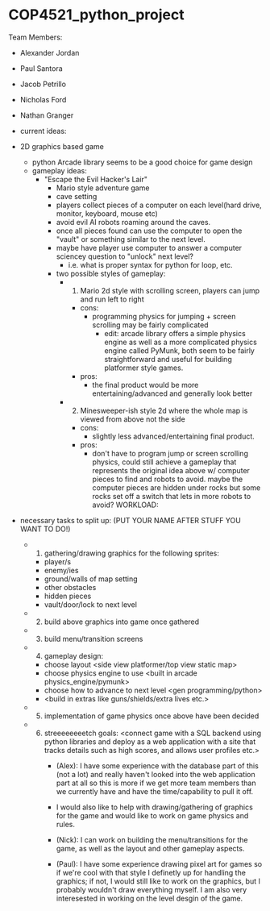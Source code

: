 # COP4521_python_project

Team Members:
- Alexander Jordan
- Paul Santora
- Jacob Petrillo
- Nicholas Ford
- Nathan Granger


- current ideas:
-  2D graphics based game
    - python Arcade library seems to be a good choice for game design
    - gameplay ideas:
      - "Escape the Evil Hacker's Lair"
        - Mario style adventure game
        - cave setting
        - players collect pieces of a computer on each level(hard drive, monitor, keyboard, mouse etc)
        - avoid evil AI robots roaming around the caves.
        - once all pieces found can use the computer to open the "vault" or something similar to the next level.
        - maybe have player use computer to answer a computer sciencey question to "unlock" next level?
          - i.e. what is proper syntax for python for loop, etc.
        - two possible styles of gameplay:
            - 1. Mario 2d style with scrolling screen, players can jump and run left to right
                - cons:
                    - programming physics for jumping + screen scrolling may be fairly complicated
                      - edit: arcade library offers a simple physics engine
                        as well as a more complicated physics engine called
                        PyMunk, both seem to be fairly straightforward and useful for building platformer style games.
                - pros:
                    - the final product would be more entertaining/advanced and generally look better
            - 2. Minesweeper-ish style 2d where the whole map is viewed from above not the side
                - cons:
                    - slightly less advanced/entertaining final product.
                - pros:
                    - don't have to program jump or screen scrolling physics, could still achieve
                        a gameplay that represents the original idea above w/ computer pieces to find
                        and robots to avoid. maybe the computer pieces are hidden under rocks but some rocks
                        set off a switch that lets in more robots to avoid?
WORKLOAD:
  - necessary tasks to split up: (PUT YOUR NAME AFTER STUFF YOU WANT TO DO!)
    - 1. gathering/drawing graphics for the following sprites:
      - player/s
      - enemy/ies
      - ground/walls of map setting
      - other obstacles
      - hidden pieces
      - vault/door/lock to next level
    - 2. build above graphics into game once gathered
    - 3. build menu/transition screens
    - 4. gameplay design:
      - choose layout <side view platformer/top view static map>
      - choose physics engine to use <built in arcade physics_engine/pymunk>
      - choose how to advance to next level <gen programming/python>
      - <build in extras like guns/shields/extra lives etc.>
    - 5. implementation of game physics once above have been decided
    - 6. streeeeeeeetch goals:
        <connect game with a SQL backend using python libraries and
        deploy as a web application with a site that tracks details
        such as high scores, and allows user profiles etc.>
          - (Alex): I have some experience with the database part of this (not a lot) and really haven't looked into the web application part at all so this is more if we get more team members than we currently have and have the time/capability to pull it off.
           -  I would also like to help with drawing/gathering of graphics for the game and would like to work on game physics and rules.

          - (Nick): I can work on building the menu/transitions for the game, as well as the layout and other gameplay aspects.

          -  (Paul): I have some experience drawing pixel art for games so if we're cool with that style I definetly up for
          handling the graphics; if not, I would still like to work on the graphics, but I probably wouldn't draw
          everything myself.
          I am also very interesested in working on the level desgin of the game.
